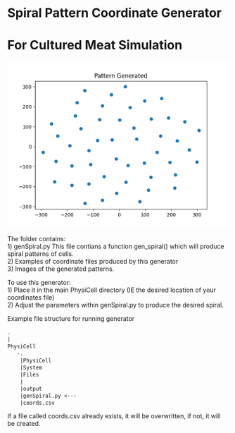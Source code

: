 # Spiral Pattern Coordinate Generator 
# For Cultured Meat Simulation 
![Tools](doubleSpiral.png "")


The folder contains:<br>
    1) genSpiral.py This file contians a function gen_spiral() which will produce spiral patterns of cells.<br> 
    2) Examples of coordinate files produced by this generator<br>
    3) Images of the generated patterns. <br>

To use this generator:<br>
    1) Place it in the main PhysiCell directory (IE the desired location of your coordinates file)<br>
    2) Adjust the parameters within genSpiral.py to produce the desired spiral. <br>

Example file structure for running generator 

    .
    |
    PhysiCell
       -.
        |PhysiCell
        |System 
        |Files
        |
        |output       
        |genSpiral.py <--- 
        |coords.csv   

If a file called coords.csv already exists, it will be overwritten, if not, it will be created. 
